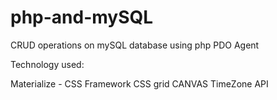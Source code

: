 # php-and-mySQL
CRUD operations on mySQL database using php PDO Agent

Technology used:

Materialize - CSS Framework
CSS grid
CANVAS 
TimeZone API 
